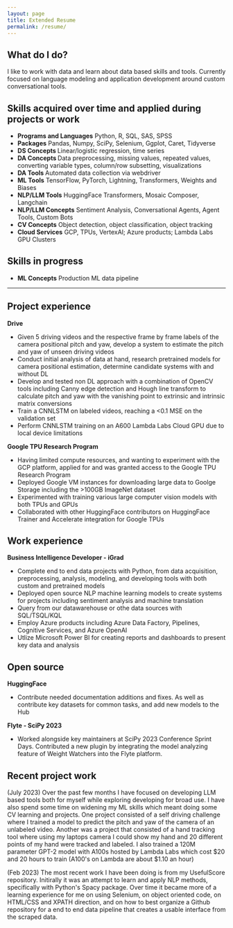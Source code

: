 ```yaml
---
layout: page
title: Extended Resume
permalink: /resume/
---
```


## What do I do?
I like to work with data and learn about data based skills and tools.  Currently focused on language modeling and application development around custom conversational tools.




## Skills acquired over time and applied during projects or work

- <b>Programs and Languages</b> Python, R, SQL, SAS, SPSS
- <b>Packages</b> Pandas, Numpy, SciPy, Selenium, Ggplot, Caret, Tidyverse
- <b>DS Concepts </b> Linear/logistic regression, time series
- <b>DA Concepts </b> Data preprocessing, missing values, repeated values, converting variable types, column/row subsetting, visualizations
- <b>DA Tools </b> Automated data collection via webdriver
- <b> ML Tools</b> TensorFlow, PyTorch, Lightning, Transformers, Weights and Biases
- <b> NLP/LLM Tools</b> HuggingFace Transformers, Mosaic Composer, Langchain
- <b> NLP/LLM Concepts</b> Sentiment Analysis, Conversational Agents, Agent Tools, Custom Bots
- <b> CV Concepts</b> Object detection, object classification, object tracking
- <b> Cloud Services</b> GCP, TPUs, VertexAI; Azure products; Lambda Labs GPU Clusters 


## Skills in progress

- <b> ML Concepts</b> Production ML data pipeline

----



## Project experience

<b> Drive </b>
- Given 5 driving videos and the respective frame by frame labels of the camera positional pitch and yaw, develop a system to estimate the pitch and yaw of unseen driving videos
- Conduct initial analysis of data at hand, research pretrained models for camera positional estimation, determine candidate systems with and without DL
- Develop and tested non DL approach with a combination of OpenCV tools including Canny edge detection and Hough line transform to calculate pitch and yaw with the vanishing point to extrinsic and intrinsic matrix conversions
- Train a CNNLSTM on labeled videos, reaching a <0.1 MSE on the validation set
- Perform CNNLSTM training on an A600 Lambda Labs Cloud GPU due to local device limitations


<b> Google TPU Research Program </b>
- Having limited compute resources, and wanting to experiment with the GCP platform, applied for and was granted access to the Google TPU Research Program 
- Deployed Google VM instances for downloading large data to Goolge Storage including the >100GB ImageNet dataset
- Experimented with training various large computer vision models with both TPUs and GPUs
- Collaborated with other HuggingFace contributors on HuggingFace Trainer and Accelerate integration for Google TPUs 



## Work experience

<b> Business Intelligence Developer - iGrad </b>
- Complete end to end data projects with Python, from data acquisition, preprocessing, analysis, modeling, and developing tools with both custom and pretrained models
- Deployed open source NLP machine learning models to create systems for projects including sentiment analysis and machine translation
- Query from our datawarehouse or othe data sources with SQL/TSQL/KQL
- Employ Azure products including Azure Data Factory, Pipelines, Cognitive Services, and Azure OpenAI
- Utlize Microsoft Power BI for creating reports and dashboards to present key data and analysis

## Open source

<b> HuggingFace </b>
  - Contribute needed documentation additions and fixes.  As well as contribute key datasets for common tasks, and add new models to the Hub

<b> Flyte - SciPy 2023</b> 
  - Worked alongside key maintainers at SciPy 2023 Conference Sprint Days.  Contributed a new plugin by integrating the model analyzing feature of Weight Watchers into the Flyte platform.


## Recent project work
(July 2023) Over the past few months I have focused on developing LLM based tools both for myself while exploring developing for broad use.  I have also spend some time on widening my ML skills which meant doing some CV learning and projects.  One project consisted of a self driving challenge where I trained a model to predict the pitch and yaw of the camera of an unlabeled video.  Another was a project that consisted of a hand tracking tool where using my laptops camera I could show my hand and 20 different points of my hand were tracked and labeled.  I also trained a 120M parameter GPT-2 model with A100s hosted by Lambda Labs which cost $20 and 20 hours to train (A100's on Lambda are about $1.10 an hour)


(Feb 2023) The most recent work I have been doing is from my UsefulScore repository.  Initirally it was an attempt to learn and apply NLP methods, specifically with Python's Spacy package.  Over time it became more of a learning experience for me on using Selenium, on object oriented code, on HTML/CSS and XPATH direction, and on how to best organize a Github repository for a end to end data pipeline that creates a usable interface from the scraped data.
